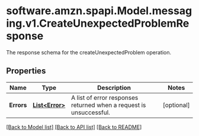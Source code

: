 # software.amzn.spapi.Model.messaging.v1.CreateUnexpectedProblemResponse
The response schema for the createUnexpectedProblem operation.

## Properties

Name | Type | Description | Notes
------------ | ------------- | ------------- | -------------
**Errors** | [**List&lt;Error&gt;**](Error.md) | A list of error responses returned when a request is unsuccessful. | [optional] 

[[Back to Model list]](../README.md#documentation-for-models) [[Back to API list]](../README.md#documentation-for-api-endpoints) [[Back to README]](../README.md)

